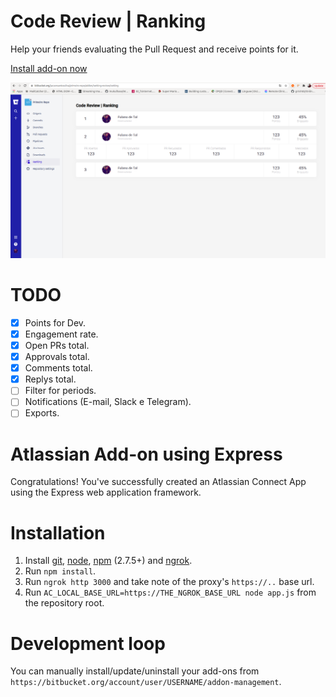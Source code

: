 # Code Review | Ranking

Help your friends evaluating the Pull Request and receive points for it.

[Install add-on now](https://bitbucket.org/site/addons/authorize?addon_key=ranking-review)

![design](mockup.png)

# TODO

* [x] Points for Dev.
* [x] Engagement rate.
* [x] Open PRs total.
* [x] Approvals total.
* [x] Comments total.
* [x] Replys total.
* [ ] Filter for periods.
* [ ] Notifications (E-mail, Slack e Telegram).
* [ ] Exports.

# Atlassian Add-on using Express

Congratulations! You've successfully created an Atlassian Connect App using
the Express web application framework.

# Installation

1. Install [git], [node], [npm] \(2.7.5+) and [ngrok].
2. Run `npm install`.
3. Run `ngrok http 3000` and take note of the proxy's `https://..` base url.
4. Run `AC_LOCAL_BASE_URL=https://THE_NGROK_BASE_URL node app.js` from the
repository root.

# Development loop

You can manually install/update/uninstall your add-ons from
`https://bitbucket.org/account/user/USERNAME/addon-management`.

[git]: http://git-scm.com/
[node]: https://nodejs.org/
[npm]: https://github.com/npm/npm#super-easy-install
[ngrok]: https://ngrok.com/

